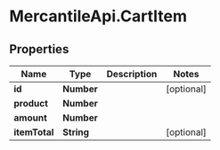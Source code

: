 # MercantileApi.CartItem

## Properties
Name | Type | Description | Notes
------------ | ------------- | ------------- | -------------
**id** | **Number** |  | [optional] 
**product** | **Number** |  | 
**amount** | **Number** |  | 
**itemTotal** | **String** |  | [optional] 


